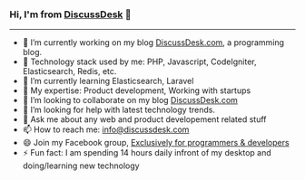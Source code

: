 ### Hi, I'm from <a href="https://www.discussdesk.com/">DiscussDesk</a> 👋
<hr/>

- 🔭 I’m currently working on my blog <a href="https://www.discussdesk.com/">DiscussDesk.com</a>, a programming blog.
- 🔭 Technology stack used by me: PHP, Javascript, CodeIgniter, Elasticsearch, Redis, etc.
- 🌱 I’m currently learning Elasticsearch, Laravel
- 🌱 My expertise: Product development, Working with startups
- 👯 I’m looking to collaborate on my blog <a href="https://www.discussdesk.com/">DiscussDesk.com</a>
- 🤔 I’m looking for help with latest technology trends.
- 💬 Ask me about any web and product developement related stuff
- 📫 How to reach me: <a href="mailto:info@discussdesk.com">info@discussdesk.com</a>
- 😄 Join my Facebook group, <a href="https://www.facebook.com/groups/discussdeskvip">Exclusively for programmers & developers</a> 
- ⚡ Fun fact: I am spending 14 hours daily infront of my desktop and doing/learning new technology
